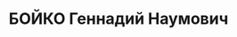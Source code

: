 ---
title: БОЙКО Геннадий Наумович
description: 'Род. в 1908, Одесса, обр.: высшее. Плановик «Красторга» в Ужуре

  Арестован 29.08.1936. [обв.: децист] Приговор: ВК ВС СССР, 24.04.1937 – ВМН. Расстрелян
  19.04.1937, в Красноярске'
---